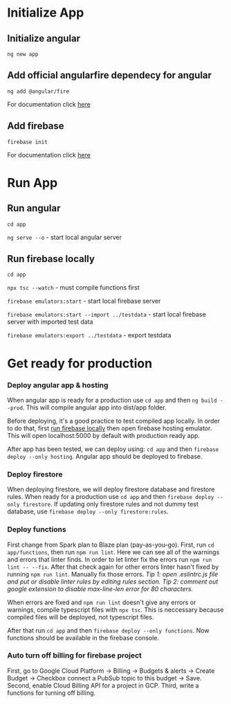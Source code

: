 # Initialize App

## Initialize angular
`ng new app`

## Add official angularfire dependecy for angular
`ng add @angular/fire`

For documentation click [here](https://github.com/angular/angularfire)

## Add firebase
`firebase init`

For documentation click [here](https://firebase.google.com/docsttps://github.com/angular/angularfire)

# Run App

## Run angular
`cd app`

`ng serve --o` - start local angular server

## Run firebase locally
`cd app`

`npx tsc --watch` - must compile functions first

`firebase emulators:start` - start local firebase server

`firebase emulators:start --import ../testdata` - start local firebase server with imported test data

`firebase emulators:export ../testdata` - export testdata

# Get ready for production
### Deploy angular app & hosting
When angular app is ready for a production use `cd app` and then `ng build --prod`. This will compile angular app into dist/app folder. 

Before deploying, it's a good practice to test compiled app locally. In order to do that, first [run firebase locally](#run-firebase-locally) then open firebase hosting emulator. This will open localhost:5000 by default with production ready app.

After app has been tested, we can deploy using: `cd app` and then `firebase deploy --only hosting`.
Angular app should be deployed to firebase.

### Deploy firestore
When deploying firestore, we will deploy firestore database and firestore rules. When ready for a production use `cd app` and then `firebase deploy --only firestore`.
If updating only firestore rules and not dummy test database, use `firebase deploy --only firestore:rules`.

### Deploy functions
First change from Spark plan to Blaze plan (pay-as-you-go).
First, run `cd app/functions`, then run `npm run lint`. Here we can see all of the warnings and errors that linter finds. In order to let linter fix the errors run `npm run lint -- --fix`. After that check again for other errors linter hasn't fixed by running `npm run lint`. Manually fix those errors.
<i>Tip 1: open .eslintrc.js file and put or disable linter rules by editing rules section. Tip 2: comment out google extension to disable max-line-len error for 80 characters.</i>

When errors are fixed and `npm run lint` doesn't give any errors or warnings, compile typescript files with `npx tsc`. This is neccessary because compiled files will be deployed, not typescript files. 

After that run `cd app` and then `firebase deploy --only functions`. Now functions should be available in the firebase console.


### Auto turn off billing for firebase project
First, go to Google Cloud Platform -> Billing -> Budgets & alerts -> Create Budget -> Checkbox connect a PubSub topic to this budget -> Save.
Second, enable Cloud Billing API for a project in GCP.
Third, write a functions for turning off billing.
